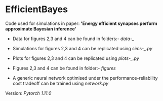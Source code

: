 # EfficientBayes
Code used for simulations in paper: **'Energy efficient synapses perform approximate Bayesian inference'**


- Data for figures 2,3 and 4 can be found in folders:- *data-_* 

- Simulations for figures 2,3 and 4 can be replicated using *sims-_.py*

- Plots for figures 2,3 and 4 can be replicated using *plots-_.py*

- Figures 2,3 and 4 can be found in folder:- *figures* 

- A generic neural network optimised under the performance-reliability cost tradeoff can be trained using *network.py*

Version: *Pytorch 1.11.0*
